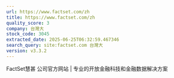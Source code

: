 ```yaml
---
url: https://www.factset.com/zh
title: https://www.factset.com/zh
quality_score: 3
company: 台灣大
stock_code: 3045
extracted_date: 2025-06-25T06:32:59.467346
search_query: site:factset.com 台灣大
version: v3.3.2
---
```


FactSet慧甚 公司官方网站 | 专业的开放金融科技和金融数据解决方案
 